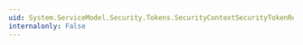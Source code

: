 ```yaml
---
uid: System.ServiceModel.Security.Tokens.SecurityContextSecurityTokenResolver.GetContext(System.Xml.UniqueId,System.Xml.UniqueId)
internalonly: False
---
```

